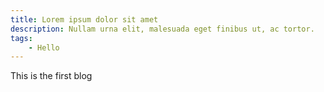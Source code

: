 ```yaml
---
title: Lorem ipsum dolor sit amet
description: Nullam urna elit, malesuada eget finibus ut, ac tortor.
tags: 
    - Hello
---
```


This is the first blog
